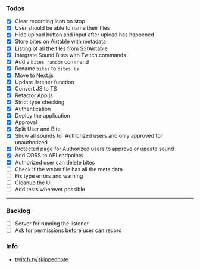 
### Todos

- [x] Clear recording icon on stop
- [x] User should be able to name their files
- [x] Hide upload button and input after upload has happened
- [x] Store bites on Airtable with metadata
- [x] Listing of all the files from S3/Airtable
- [x] Integrate Sound Bites with Twitch commands
- [x] Add a `bites random` command
- [x] Rename `bites` to `bites ls`
- [x] Move to Next.js
- [x] Update listener function
- [x] Convert JS to TS
- [x] Refactor App.js
- [x] Strict type checking
- [x] Authentication
- [x] Deploy the application
- [x] Approval
- [x] Split User and Bite
- [x] Show all sounds for Authorized users and only approved for unauthorized
- [x] Protected page for Authorized users to approve or update sound
- [x] Add CORS to API endpoints
- [x] Authorized user can delete bites
- [ ] Check if the webm file has all the meta data
- [ ] Fix type errors and warning
- [ ] Cleanup the UI
- [ ] Add tests wherever possible

---

### Backlog

- [ ] Server for running the listener
- [ ] Ask for permissions before user can record

### Info

- [twitch.tv/skippednote](https://www.twitch.tv/skippednote)
